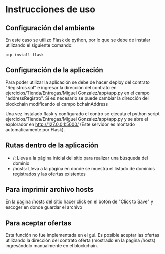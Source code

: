 # Instrucciones de uso

## Configuración del ambiente
En este caso se utilizo Flask de python, por lo que se debe de instalar utilizando el siguiente comando:
```
pip install flask
```

## Configuración de la aplicación
Para poder utilizar la aplicación se debe de hacer deploy del contrato "Registros.sol" e ingresar la dirección del contrato en ejercicios/Tienda/Entregas/Miguel Gonzalez/app/app.py en el campo "addressRegistro". Si es necesario se puede cambiar la dirección del blockchain modificando el campo bchainAddress

Una vez instalado flask y configurado el contro se ejecuta el python script ejercicios/Tienda/Entregas/Miguel Gonzalez/app/app.py y se abre el explorador en http://127.0.0.1:5000/ (Este servidor es montado automaticamente por Flask).

## Rutas dentro de la aplicación
* /: Lleva a la página inicial del sitio para realizar una búsqueda del dominio
* /hosts: Lleva a la página en donde se muestra el listado de dominios registrados y las ofertas existentes

## Para imprimir archivo hosts
En la pagina /hosts del sitio hacer click en el botón de "Click to Save" y escoger en donde guardar el archivo

## Para aceptar ofertas
Esta función no fue implementada en el gui. Es posible aceptar las ofertas utilizando la dirección del contrato oferta (mostrado en la pagina /hosts) ingresándolo manualmente en el blockchain.
